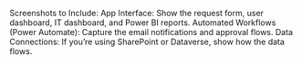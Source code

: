 Screenshots to Include:
App Interface: Show the request form, user dashboard, IT dashboard, and Power BI reports.
Automated Workflows (Power Automate): Capture the email notifications and approval flows.
Data Connections: If you’re using SharePoint or Dataverse, show how the data flows.

